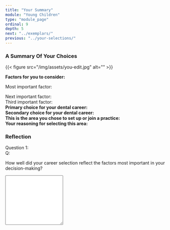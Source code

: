 ```yaml
---
title: "Your Summary"
module: "Young Children"
type: "module_page"
ordinal: 9
depth: 5
next: "../exemplars/"
previous: "../your-selections/"
---
```

<h3>A Summary Of Your Choices</h3><div class="pageblock"><div class="maintext">
<div class="right">{{< figure src="/img/assets/you-edit.jpg" alt="" >}}</div>
<p><strong>Factors for you to consider:</strong></p>

Most important factor:</div>
</div><div class="pageblock"><div class="maintext">Next important factor:</div>
</div><div class="pageblock"><div class="maintext">Third important factor:</div>
</div><div class="pageblock"><div class="maintext"><strong>Primary choice for your dental career:</strong></div>
</div><div class="pageblock"><div class="maintext"><strong>Secondary choice for your dental career:</strong></div>
</div><div class="pageblock"><div class="maintext"><strong>This is the area you chose to set up or join a practice:</strong></div>
</div><div class="pageblock"><div class="maintext"><strong>Your reasoning for selecting this area:</strong></div>
</div><h3>Reflection</h3><div class="pageblock">







  


<div class="cases"><div class="casetitle">Question 1:</div><div class="casecontent"><div class="casequestion"><div class="casequestion-text clearfix"><div class="q-mod5">Q:</div><div class="question-text"><p>How well did your career selection reflect the factors most important in your decision-making?</p></div></div><textarea rows="10" name="pageblock-32-question18" class="form-control"></textarea></div></div></div>





</div>